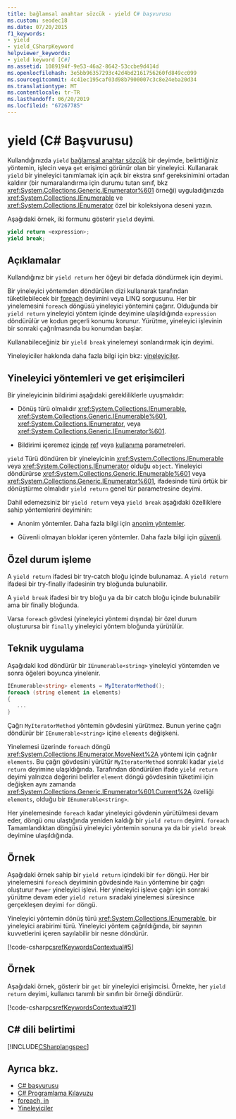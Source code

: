 ```yaml
---
title: bağlamsal anahtar sözcük - yield C# başvurusu
ms.custom: seodec18
ms.date: 07/20/2015
f1_keywords:
- yield
- yield_CSharpKeyword
helpviewer_keywords:
- yield keyword [C#]
ms.assetid: 1089194f-9e53-46a2-8642-53ccbe9d414d
ms.openlocfilehash: 3e5bb96357293c42d4bd2161756260fd849cc099
ms.sourcegitcommit: 4c41ec195caf03d98b7900007c3c8e24eba20d34
ms.translationtype: MT
ms.contentlocale: tr-TR
ms.lasthandoff: 06/20/2019
ms.locfileid: "67267785"
---
```

# <a name="yield-c-reference"></a>yield (C# Başvurusu)

Kullandığınızda `yield` [bağlamsal anahtar sözcük](index.md#contextual-keywords) bir deyimde, belirttiğiniz yöntemin, işlecin veya `get` erişimci görünür olan bir yineleyici. Kullanarak `yield` bir yineleyici tanımlamak için açık bir ekstra sınıf gereksinimini ortadan kaldırır (bir numaralandırma için durumu tutan sınıf, bkz <xref:System.Collections.Generic.IEnumerator%601> örneği) uyguladığınızda <xref:System.Collections.IEnumerable> ve <xref:System.Collections.IEnumerator> özel bir koleksiyona deseni yazın.

Aşağıdaki örnek, iki formunu gösterir `yield` deyimi.

```csharp
yield return <expression>;
yield break;
```

## <a name="remarks"></a>Açıklamalar

Kullandığınız bir `yield return` her öğeyi bir defada döndürmek için deyimi.

Bir yineleyici yöntemden döndürülen dizi kullanarak tarafından tüketilebilecek bir [foreach](foreach-in.md) deyimini veya LINQ sorgusunu. Her bir yinelemesini `foreach` döngüsü yineleyici yöntemini çağırır. Olduğunda bir `yield return` yineleyici yöntem içinde deyimine ulaşıldığında `expression` döndürülür ve kodun geçerli konumu korunur. Yürütme, yineleyici işlevinin bir sonraki çağrılmasında bu konumdan başlar.

Kullanabileceğiniz bir `yield break` yinelemeyi sonlandırmak için deyimi.

Yineleyiciler hakkında daha fazla bilgi için bkz: [yineleyiciler](../../iterators.md).

## <a name="iterator-methods-and-get-accessors"></a>Yineleyici yöntemleri ve get erişimcileri

Bir yineleyicinin bildirimi aşağıdaki gerekliliklerle uyuşmalıdır:

- Dönüş türü olmalıdır <xref:System.Collections.IEnumerable>, <xref:System.Collections.Generic.IEnumerable%601>, <xref:System.Collections.IEnumerator>, veya <xref:System.Collections.Generic.IEnumerator%601>.

- Bildirimi içeremez [içinde](in-parameter-modifier.md) [ref](ref.md) veya [kullanıma](out-parameter-modifier.md) parametreleri.

`yield` Türü döndüren bir yineleyicinin <xref:System.Collections.IEnumerable> veya <xref:System.Collections.IEnumerator> olduğu `object`.  Yineleyici döndürürse <xref:System.Collections.Generic.IEnumerable%601> veya <xref:System.Collections.Generic.IEnumerator%601>, ifadesinde türü örtük bir dönüştürme olmalıdır `yield return` genel tür parametresine deyimi.

Dahil edemezsiniz bir `yield return` veya `yield break` aşağıdaki özelliklere sahip yöntemlerini deyiminin:

- Anonim yöntemler. Daha fazla bilgi için [anonim yöntemler](../../programming-guide/statements-expressions-operators/anonymous-methods.md).

- Güvenli olmayan bloklar içeren yöntemler. Daha fazla bilgi için [güvenli](unsafe.md).

## <a name="exception-handling"></a>Özel durum işleme

A `yield return` ifadesi bir try-catch bloğu içinde bulunamaz. A `yield return` ifadesi bir try-finally ifadesinin try bloğunda bulunabilir.

A `yield break` ifadesi bir try bloğu ya da bir catch bloğu içinde bulunabilir ama bir finally bloğunda.

Varsa `foreach` gövdesi (yineleyici yöntemi dışında) bir özel durum oluşturursa bir `finally` yineleyici yöntem bloğunda yürütülür.

## <a name="technical-implementation"></a>Teknik uygulama

Aşağıdaki kod döndürür bir `IEnumerable<string>` yineleyici yöntemden ve sonra öğeleri boyunca yinelenir.

```csharp
IEnumerable<string> elements = MyIteratorMethod();
foreach (string element in elements)
{
   ...
}
```

Çağrı `MyIteratorMethod` yöntemin gövdesini yürütmez. Bunun yerine çağrı döndürür bir `IEnumerable<string>` içine `elements` değişkeni.

Yinelemesi üzerinde `foreach` döngü <xref:System.Collections.IEnumerator.MoveNext%2A> yöntemi için çağrılır `elements`. Bu çağrı gövdesini yürütür `MyIteratorMethod` sonraki kadar `yield return` deyimine ulaşıldığında. Tarafından döndürülen ifade `yield return` deyimi yalnızca değerini belirler `element` döngü gövdesinin tüketimi için değişken aynı zamanda <xref:System.Collections.Generic.IEnumerator%601.Current%2A> özelliği `elements`, olduğu bir `IEnumerable<string>`.

Her yinelemesinde `foreach` kadar yineleyici gövdenin yürütülmesi devam eder, döngü onu ulaştığında yeniden kaldığı bir `yield return` deyimi. `foreach` Tamamlandıktan döngüsü yineleyici yöntemin sonuna ya da bir `yield break` deyimine ulaşıldığında.

## <a name="example"></a>Örnek

Aşağıdaki örnek sahip bir `yield return` içindeki bir `for` döngü. Her bir yinelemesini `foreach` deyiminin gövdesinde `Main` yöntemine bir çağrı oluşturur `Power` yineleyici işlevi. Her yineleyici işleve çağrı için sonraki yürütme devam eder `yield return` sıradaki yinelemesi süresince gerçekleşen deyimi `for` döngü.

Yineleyici yöntemin dönüş türü <xref:System.Collections.IEnumerable>, bir yineleyici arabirimi türü. Yineleyici yöntem çağrıldığında, bir sayının kuvvetlerini içeren sayılabilir bir nesne döndürür.

[!code-csharp[csrefKeywordsContextual#5](~/samples/snippets/csharp/VS_Snippets_VBCSharp/csrefKeywordsContextual/CS/csrefKeywordsContextual.cs#5)]

## <a name="example"></a>Örnek

Aşağıdaki örnek, gösterir bir `get` bir yineleyici erişimcisi. Örnekte, her `yield return` deyimi, kullanıcı tanımlı bir sınıfın bir örneği döndürür.

[!code-csharp[csrefKeywordsContextual#21](~/samples/snippets/csharp/VS_Snippets_VBCSharp/csrefKeywordsContextual/CS/csrefKeywordsContextual.cs#21)]

## <a name="c-language-specification"></a>C# dili belirtimi

[!INCLUDE[CSharplangspec](~/includes/csharplangspec-md.md)]

## <a name="see-also"></a>Ayrıca bkz.

- [C# başvurusu](../../language-reference/index.md)
- [C# Programlama Kılavuzu](../../programming-guide/index.md)
- [foreach, in](foreach-in.md)
- [Yineleyiciler](../../iterators.md)
